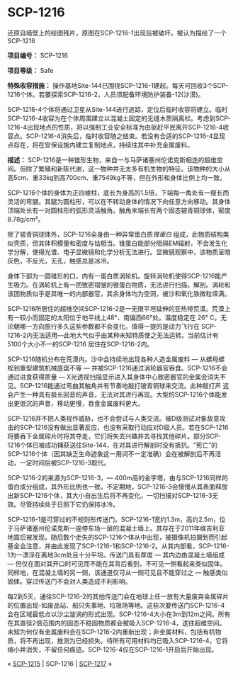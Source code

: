 # SCP-1216
                        




还原自墙壁上的绘图残片，原图在SCP-1216-1出现后被破坏。被认为描绘了一个SCP-1216



**项目编号：** SCP-1216

**项目等级：** Safe

**特殊收容措施：** 操作基地Site-144已围绕SCP-1216-1建起。每天可回收3个SCP-1216个体。若要探索SCP-1216-2，人员须配备环境防护装备-12(沙漠)。

SCP-1216-4个体将通过卫星从Site-144进行追踪，定位后临时收容将建立。临时 SCP-1216-4收容为在个体周围建立以混凝土固定的无缝木质隔离栏。考虑到SCP-1216-4出现地点的性质，将以强制工业安全标准为由驱赶平民离开SCP-1216-4收容点。SCP-1216-4消失后，临时收容随之结束。若没有合适的SCP-1216-4显现点存在，将在安保设施内建立复制地点，持续往其中补充金属废料。

**描述：** SCP-1216是一种锥形生物，来自一与马萨诸塞州伦诺克斯相连的超维空间。但除了繁殖和新陈代谢，这一物种并无太多有机生物的特征。该物种的大小从高5cm、重33kg到高700cm、重7549kg不等，但在外形和身体比例上均一致。

SCP-1216个体的身体为正四棱柱，底长为身高的1.5倍，下端每一角处有一瘦长而灵活的弯腿。其腿为圆柱形，可以在不转动身体的情况下向任意方向移动。其身体顶端处长有一对圆柱形的弧形灵活触角。触角末端长有两个固态铍青铜球体，密度8.78g/cm³。

除了铍青铜球体外，SCP-1216全身由一种异常蛋白质*锥蛋白* 组成，此物质结构类似壳质，但其体积模量和密度与钴相当。锥蛋白能部分阻隔EM辐射，不会发生化学分解，使得光谱、电子显微镜和化学分析无法进行。显微镜观察中，该物质呈暗灰色，不反光，无孔，触感总是冰冷。

身体下部为一圆锥形的口，内有一蛋白质涡轮机。旋转涡轮机使得SCP-1216能产生吸力。在涡轮机上有一团致密褶皱的锥蛋白物质，无法进行扫描。解剖。涡轮和该团物质似乎是其唯一的内部器官，其余身体均为空洞，被沙和氧化铁微粒填满。

SCP-1216所居住的超维空间SCP-1216-2是一无限平坦延伸的亚热带荒漠。荒漠上有一较小而固定的太阳位于地平线上48°、南偏西66°处。温度稳定在 26° C。无论朝哪一方向旅行多久这些参数都不会变化。值得一提的是动力飞行在 SCP-1216-2内无法适用—此地大气似乎由某种未知特质使之无法运转。当前估计有5100个大小不一的SCP-1216 居住在SCP-1216-2内。

SCP-1216随机分布在荒漠内。沙中会持续地出现各种人造金属废料 — 从螺母螺栓到重型建筑机械底盘不等 — 并被SCP-1216通过涡轮器官吞食。SCP-1216不会通过进食获得质量 — X光透视扫描显示进入其身体中心致密器官的金属会消失不见。SCP-1216能通过弯曲其触角并有节奏地敲打铍青铜球来交流。此种敲打声 这会产生一种具有极长回音的声音，无法对其进行再现。大型的SCP-1216个体能发出更低沉的声音，移动更慢，吞食金属废料更大。

SCP-1216并不把人类视作威胁，也不会尝试与人类交流。被D级测试对象故意攻击的SCP-1216没有做出显著反应，也没有采取行动应对D级人员。若在SCP-1216将要吞下金属碎片时将其夺走，它们将失去兴趣并去寻找其他碎片。部分SCP-1216个体已被成功捕获送往Site-144，在对其进行解剖时没有抵抗。“死亡”的SCP-1216个体（因其缺乏生命迹象这一用词不一定准确）会在被解剖后不再活动，一定时间后被SCP-1216-3取代。

SCP-1216-2的来源为SCP-1216-3，— 400m高的金字塔，由与SCP-1216同样的蛋白成分组成，其外形比例也一致。不定期地，SCP-1216-3会慢慢从其表面释放出新SCP-1216个体，其大小自出生后将不再变化。一切扫描对SCP-1216-3无效。尽管持续处于日照下它仍保持冰冷。

SCP-1216-1是可穿过的不规则形传送门。SCP-1216-1宽约1.3m，高约2.5m，位于马萨诸塞州伦诺克斯一座停车场一层的混凝土墙上。其存在于2011年维吉利亚地震后被发现。随后数个走失的SCP-1216个体从中出现，被摄像机拍摄到而引起基金会注意，并由此发现了SCP-1216-1和SCP-1216-2。从其内部看，SCP-1216-1为一漂浮在离地3cm处且十分平坦。传送门具有厚度 — 其内边由混凝土墙组成 — 但仅在面对其开口时可见而不能在其背后看到，不可见一侧看起来类似固体。同样地，在混凝土墙的另一侧，该通道仅可从一侧可见且不能穿过之 — 触感类似固体。穿过传送门不会对人类造成不利影响。

每2到5天，通往SCP-1216-2的其他传送门会在地球上任一放有大量废弃金属碎片的位置出现-如废品站、船只失事地、垃圾场等地。这些次要传送门SCP-1216-4会在区域最低点以沙尘漩涡的形式出现。SCP-1216-4大小在3m到12m之间。所有在其直径2倍范围内的固态不稳固物质都会被吸入SCP-1216-4，送往超维空间。未知为何仅有金属废料会在SCP-1216-2内重新出现；非金属材料，包括有机物质，将不再出现，推测为已经损失。待所有可用材料均已吸入SCP-1216-4，它将缩小并消失，不留任何痕迹。SCP-1216-4仅在SCP-1216-1开启后开始出现。



« <a shape='rect' class='newpage' href='/scp-1215'>SCP-1215</a> | SCP-1216 | [SCP-1217](/scp-1217) »





                    